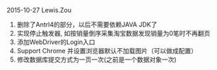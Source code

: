 2015-10-27 Lewis.Zou

1. 删除了Antrl4的部分，以后不需要依赖JAVA JDK了
2. 实现停止触发器, 如按销量倒序采集淘宝数据发现销量为0笔时不再翻页 
3. 添加WebDriver的Login入口
4. Support Chrome 并设置浏览器默认不加载图片（可以做成配置）
5. 修改数据库提交方式为一页一次(之前是一个数据对象一次)
